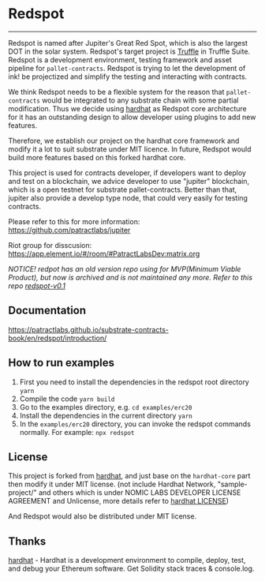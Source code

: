 # Redspot

---

Redspot is named after Jupiter's Great Red Spot, which is also the largest DOT in the solar system. Redspot's target project is [Truffle](https://github.com/trufflesuite/truffle) in Truffle Suite. Redspot is a development environment, testing framework and asset pipeline for `pallet-contracts`. Redspot is trying to let the development of ink! be projectized and simplify the testing and interacting with contracts.

We think Redspot needs to be a flexible system for the reason that `pallet-contracts` would be integrated to any substrate chain with some partial modification. Thus we decide using [hardhat](https://github.com/nomiclabs/hardhat) as Redspot core architecture for it has an outstanding design to allow developer using plugins to add new features.

Therefore, we establish our project on the hardhat core framework and modify it a lot to suit substrate under MIT licence. In future, Redspot would build more features based on this forked hardhat core.

This project is used for contracts developer, if developers want to deploy and test on a blockchain, we advice developer to use "jupiter" blockchain, which is a open testnet for substrate pallet-contracts. Better than that, jupiter also provide a develop type node, that could very easily for testing contracts.

Please refer to this for more information: https://github.com/patractlabs/jupiter

Riot group for disscusion: https://app.element.io/#/room/#PatractLabsDev:matrix.org

_NOTICE!_
*redpot has an old version repo using for MVP(Minimum Viable Product), but now is archived and is not maintained any more. Refer to this repo [redspot-v0.1](https://github.com/patractlabs/redspot-v0.1)*


## Documentation

https://patractlabs.github.io/substrate-contracts-book/en/redspot/introduction/

## How to run examples

1. First you need to install the dependencies in the redspot root directory `yarn`
2. Compile the code `yarn build`
3. Go to the examples directory, e.g. `cd examples/erc20`
4. Install the dependencies in the current directory `yarn`
5. In the `examples/erc20` directory, you can invoke the redspot commands normally. For example: `npx redspot`

## License

This project is forked from [hardhat](https://github.com/nomiclabs/hardhat), and just base on the `hardhat-core` part then modify it under MIT license. (not include Hardhat Network, "sample-project/" and others which is under NOMIC LABS DEVELOPER LICENSE AGREEMENT and Unlicense, more details refer to [hardhat LICENSE](https://github.com/nomiclabs/hardhat/blob/master/packages/hardhat-core/LICENSE))

And Redspot would also be distributed under MIT license.

## Thanks

[hardhat](https://github.com/nomiclabs/hardhat) - Hardhat is a development environment to compile, deploy, test, and debug your Ethereum software. Get Solidity stack traces & console.log.

